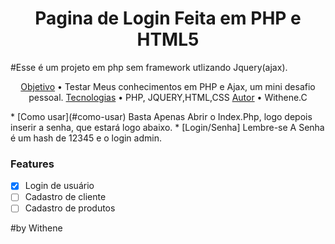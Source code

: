 <h1 align="center">Pagina de Login Feita em PHP e HTML5</h1>
 #Esse é um projeto em php sem framework utlizando  Jquery(ajax). 
 
 
 <p align="center">
 <a href="#objetivo">Objetivo</a> 
 • Testar Meus conhecimentos em PHP e Ajax, um mini desafio pessoal.
 <a href="#tecnologias">Tecnologias</a> 
 • PHP, JQUERY,HTML,CSS
 <a href="#autor">Autor</a>
 • Withene.C
</p>
   * [Como usar](#como-usar) Basta Apenas Abrir o Index.Php, logo depois inserir a senha, que estará logo abaixo.
   * [Login/Senha] Lembre-se A Senha é um hash de 12345 e o login admin.


### Features

- [x] Login de usuário
- [ ] Cadastro de cliente
- [ ] Cadastro de produtos

#by Withene
